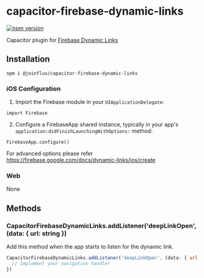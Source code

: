# capacitor-firebase-dynamic-links

[![npm version](https://badge.fury.io/js/%40joinflux%2Fcapacitor-firebase-dynamic-links.svg)](https://badge.fury.io/js/%40joinflux%2Fcapacitor-firebase-dynamic-links)

Capacitor plugin for [Firebase Dynamic Links](https://firebase.google.com/docs/dynamic-links)

## Installation

```
npm i @joinflux/capacitor-firebase-dynamic-links
```


### iOS Configuration

1. Import the Firebase module in your `UIApplicationDelegate`:

```
import Firebase
```

2. Configure a FirebaseApp shared instance, typically in your app's `application:didFinishLaunchingWithOptions:` method:

```
FirebaseApp.configure()
```

For advanced options please refer https://firebase.google.com/docs/dynamic-links/ios/create


### Web

None

## Methods

### CapacitorFirebaseDynamicLinks.addListener('deepLinkOpen', (data: { url: string })

Add this method when the app starts to listen for the dynamic link.

```js
CapacitorFirebaseDynamicLinks.addListener('deepLinkOpen', (data: { url: string }) => {
  // Implement your navigation handler
})
```
